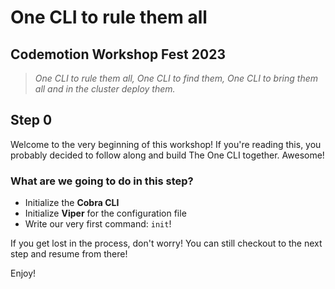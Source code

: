 # One CLI to rule them all

## Codemotion Workshop Fest 2023

>*One CLI to rule them all,
One CLI to find them,
One CLI to bring them all and in the cluster deploy them.*

## Step 0

Welcome to the very beginning of this workshop! If you're reading this, you probably decided to follow along and build The One CLI together. Awesome!

### What are we going to do in this step?

- Initialize the **Cobra CLI**
- Initialize **Viper** for the configuration file
- Write our very first command: `init`!

If you get lost in the process, don't worry! You can still checkout to the next step and resume from there!

Enjoy!

